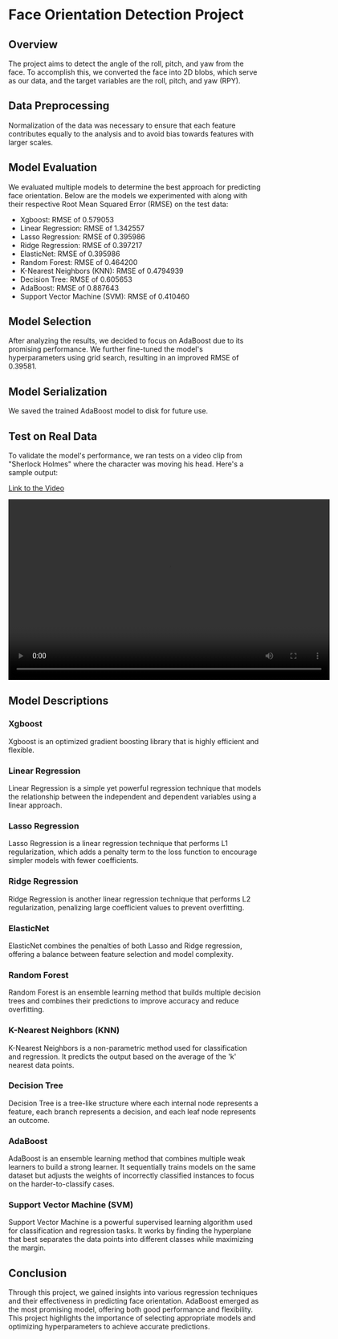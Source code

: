 # Face Orientation Detection Project

## Overview

The project aims to detect the angle of the roll, pitch, and yaw from the face. To accomplish this, we converted the face into 2D blobs, which serve as our data, and the target variables are the roll, pitch, and yaw (RPY).

## Data Preprocessing

Normalization of the data was necessary to ensure that each feature contributes equally to the analysis and to avoid bias towards features with larger scales.

## Model Evaluation

We evaluated multiple models to determine the best approach for predicting face orientation. Below are the models we experimented with along with their respective Root Mean Squared Error (RMSE) on the test data:

- Xgboost: RMSE of 0.579053
- Linear Regression: RMSE of 1.342557
- Lasso Regression: RMSE of 0.395986
- Ridge Regression: RMSE of 0.397217
- ElasticNet: RMSE of 0.395986
- Random Forest: RMSE of 0.464200
- K-Nearest Neighbors (KNN): RMSE of 0.4794939
- Decision Tree: RMSE of 0.605653
- AdaBoost: RMSE of 0.887643
- Support Vector Machine (SVM): RMSE of 0.410460

## Model Selection

After analyzing the results, we decided to focus on AdaBoost due to its promising performance. We further fine-tuned the model's hyperparameters using grid search, resulting in an improved RMSE of 0.39581.

## Model Serialization

We saved the trained AdaBoost model to disk for future use.

## Test on Real Data

To validate the model's performance, we ran tests on a video clip from "Sherlock Holmes" where the character was moving his head. Here's a sample output:

[Link to the Video](https://drive.google.com/file/d/1-Xo5hhtfwLkN5pExR--quQFiuIWhki6J/view?usp=sharing)

<video width="640" height="360" controls>
  <source src="[https://www.example.com/your-video.mp4](https://drive.google.com/file/d/1-Xo5hhtfwLkN5pExR--quQFiuIWhki6J/view?usp=sharing)" type="video/mp4">
</video>


## Model Descriptions

### Xgboost
Xgboost is an optimized gradient boosting library that is highly efficient and flexible.

### Linear Regression
Linear Regression is a simple yet powerful regression technique that models the relationship between the independent and dependent variables using a linear approach.

### Lasso Regression
Lasso Regression is a linear regression technique that performs L1 regularization, which adds a penalty term to the loss function to encourage simpler models with fewer coefficients.

### Ridge Regression
Ridge Regression is another linear regression technique that performs L2 regularization, penalizing large coefficient values to prevent overfitting.

### ElasticNet
ElasticNet combines the penalties of both Lasso and Ridge regression, offering a balance between feature selection and model complexity.

### Random Forest
Random Forest is an ensemble learning method that builds multiple decision trees and combines their predictions to improve accuracy and reduce overfitting.

### K-Nearest Neighbors (KNN)
K-Nearest Neighbors is a non-parametric method used for classification and regression. It predicts the output based on the average of the 'k' nearest data points.

### Decision Tree
Decision Tree is a tree-like structure where each internal node represents a feature, each branch represents a decision, and each leaf node represents an outcome.

### AdaBoost
AdaBoost is an ensemble learning method that combines multiple weak learners to build a strong learner. It sequentially trains models on the same dataset but adjusts the weights of incorrectly classified instances to focus on the harder-to-classify cases.

### Support Vector Machine (SVM)
Support Vector Machine is a powerful supervised learning algorithm used for classification and regression tasks. It works by finding the hyperplane that best separates the data points into different classes while maximizing the margin.

## Conclusion

Through this project, we gained insights into various regression techniques and their effectiveness in predicting face orientation. AdaBoost emerged as the most promising model, offering both good performance and flexibility. This project highlights the importance of selecting appropriate models and optimizing hyperparameters to achieve accurate predictions.
